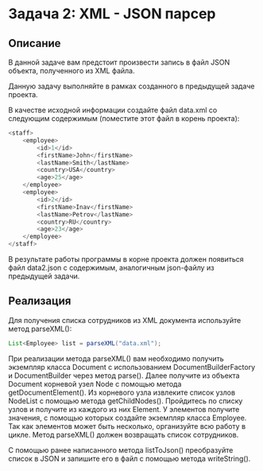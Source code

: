 # Задача 2: XML - JSON парсер
## Описание
В данной задаче вам предстоит произвести запись в файл JSON объекта, полученного из XML файла.

Данную задачу выполняйте в рамках созданного в предыдущей задаче проекта.

В качестве исходной информации создайте файл data.xml со следующим содержимым (поместите этот файл в корень проекта):


```java
<staff>
    <employee>
        <id>1</id>
        <firstName>John</firstName>
        <lastName>Smith</lastName>
        <country>USA</country>
        <age>25</age>
    </employee>
    <employee>
        <id>2</id>
        <firstName>Inav</firstName>
        <lastName>Petrov</lastName>
        <country>RU</country>
        <age>23</age>
    </employee>
</staff>
```

В резyльтате работы программы в корне проекта должен появиться файл data2.json с содержимым, аналогичным json-файлу из предыдущей задачи.

## Реализация
Для получения списка сотрудников из XML документа используйте метод parseXML():

```java
List<Employee> list = parseXML("data.xml");
```
При реализации метода parseXML() вам необходимо получить экземпляр класса Document с использованием DocumentBuilderFactory и DocumentBuilder через метод parse(). Далее получите из объекта Document корневой узел Node с помощью метода getDocumentElement(). Из корневого узла извлеките список узлов NodeList с помощью метода getChildNodes(). Пройдитесь по списку узлов и получите из каждого из них Element. У элементов получите значения, с помощью которых создайте экземпляр класса Employee. Так как элементов может быть несколько, организуйте всю работу в цикле. Метод parseXML() должен возвращать список сотрудников.

С помощью ранее написанного метода listToJson() преобразуйте список в JSON и запишите его в файл c помощью метода writeString().